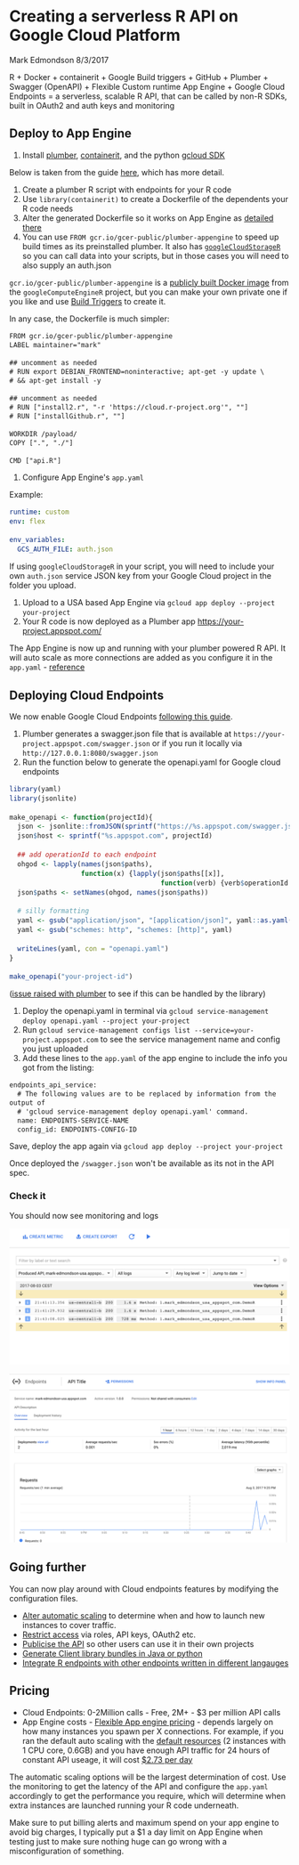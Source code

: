 Creating a serverless R API on Google Cloud Platform
================
Mark Edmondson
8/3/2017

R + Docker + containerit + Google Build triggers + GitHub + Plumber + Swagger (OpenAPI) + Flexible Custom runtime App Engine + Google Cloud Endpoints = a serverless, scalable R API, that can be called by non-R SDKs, built in OAuth2 and auth keys and monitoring

Deploy to App Engine
--------------------

1.  Install [plumber](https://www.rplumber.io/), [containerit](https://github.com/o2r-project/containerit), and the python [gcloud SDK](https://cloud.google.com/sdk/downloads)

Below is taken from the guide [here](demoDockerAppEngine/README.md), which has more detail.

1.  Create a plumber R script with endpoints for your R code
2.  Use `library(containerit)` to create a Dockerfile of the dependents your R code needs
3.  Alter the generated Dockerfile so it works on App Engine as [detailed there](demoDockerAppEngine/README.md)
4.  You can use `FROM gcr.io/gcer-public/plumber-appengine` to speed up build times as its preinstalled plumber. It also has [`googleCloudStorageR`](https://github.com/cloudyr/googleCloudStorageR) so you can call data into your scripts, but in those cases you will need to also supply an auth.json

`gcr.io/gcer-public/plumber-appengine` is a [publicly built Docker image](https://cloudyr.github.io/googleComputeEngineR/articles/docker.html#public-docker-images) from the `googleComputeEngineR` project, but you can make your own private one if you like and use [Build Triggers](https://cloud.google.com/container-builder/docs/how-to/build-triggers) to create it.

In any case, the Dockerfile is much simpler:

    FROM gcr.io/gcer-public/plumber-appengine
    LABEL maintainer="mark"

    ## uncomment as needed
    # RUN export DEBIAN_FRONTEND=noninteractive; apt-get -y update \
    # && apt-get install -y 
     
    ## uncomment as needed
    # RUN ["install2.r", "-r 'https://cloud.r-project.org'", ""]
    # RUN ["installGithub.r", ""]

    WORKDIR /payload/
    COPY [".", "./"]

    CMD ["api.R"]

1.  Configure App Engine's `app.yaml`

Example:

``` yaml
runtime: custom
env: flex

env_variables:
  GCS_AUTH_FILE: auth.json
```

If using `googleCloudStorageR` in your script, you will need to include your own `auth.json` service JSON key from your Google Cloud project in the folder you upload.

1.  Upload to a USA based App Engine via `gcloud app deploy --project your-project`
2.  Your R code is now deployed as a Plumber app <https://your-project.appspot.com/>

The App Engine is now up and running with your plumber powered R API. It will auto scale as more connections are added as you configure it in the `app.yaml` - [reference](https://cloud.google.com/appengine/docs/standard/python/config/appref)

Deploying Cloud Endpoints
-------------------------

We now enable Google Cloud Endpoints [following this guide](https://cloud.google.com/endpoints/docs/get-started-app-engine#deploy_configuration).

1.  Plumber generates a swagger.json file that is available at `https://your-project.appspot.com/swagger.json` or if you run it locally via `http://127.0.0.1:8080/swagger.json`
2.  Run the function below to generate the openapi.yaml for Google cloud endpoints

``` r
library(yaml)
library(jsonlite)

make_openapi <- function(projectId){
  json <- jsonlite::fromJSON(sprintf("https://%s.appspot.com/swagger.json", projectId))
  json$host <- sprintf("%s.appspot.com", projectId)
  
  ## add operationId to each endpoint
  ohgod <- lapply(names(json$paths), 
                  function(x) {lapply(json$paths[[x]], 
                                      function(verb) {verb$operationId <- basename(x);verb})})
  json$paths <- setNames(ohgod, names(json$paths))

  # silly formatting
  yaml <- gsub("application/json", "[application/json]", yaml::as.yaml(json))
  yaml <- gsub("schemes: http", "schemes: [http]", yaml)
  
  writeLines(yaml, con = "openapi.yaml")
}

make_openapi("your-project-id")
```

([issue raised with plumber](https://github.com/trestletech/plumber/issues/154) to see if this can be handled by the library)

1.  Deploy the openapi.yaml in terminal via `gcloud service-management deploy openapi.yaml --project your-project`
2.  Run `gcloud service-management configs list --service=your-project.appspot.com` to see the service management name and config you just uploaded
3.  Add these lines to the `app.yaml` of the app engine to include the info you got from the listing:

<!-- -->

    endpoints_api_service:
      # The following values are to be replaced by information from the output of
      # 'gcloud service-management deploy openapi.yaml' command.
      name: ENDPOINTS-SERVICE-NAME
      config_id: ENDPOINTS-CONFIG-ID

Save, deploy the app again via `gcloud app deploy --project your-project`

Once deployed the `/swagger.json` won't be available as its not in the API spec.

### Check it

You should now see monitoring and logs

![](pics/logs.png)

![](pics/monitoring.png)

Going further
-------------

You can now play around with Cloud endpoints features by modifying the configuration files.

-   [Alter automatic scaling](https://cloud.google.com/appengine/docs/flexible/nodejs/configuring-your-app-with-app-yaml#automatic_scaling) to determine when and how to launch new instances to cover traffic.
-   [Restrict access](https://cloud.google.com/endpoints/docs/api-access-overview) via roles, API keys, OAuth2 etc.
-   [Publicise the API](https://cloud.google.com/endpoints/docs/control-api-callers) so other users can use it in their own projects
-   [Generate Client library bundles in Java or python](https://cloud.google.com/endpoints/docs/frameworks/python/gen_clients)
-   [Integrate R endpoints with other endpoints written in different langauges](https://cloudplatform.googleblog.com/2016/06/creating-a-scalable-API-with-microservices.html)

Pricing
-------

-   Cloud Endpoints: 0-2Million calls - Free, 2M+ - $3 per million API calls
-   App Engine costs - [Flexible App engine pricing](https://cloud.google.com/appengine/pricing#flexible-environment-instances) - depends largely on how many instances you spawn per X connections. For example, if you ran the default auto scaling with the [default resources](https://cloud.google.com/appengine/docs/flexible/nodejs/configuring-your-app-with-app-yaml#resource-settings) (2 instances with 1 CPU core, 0.6GB) and you have enough API traffic for 24 hours of constant API useage, it will cost [$2.73 per day](https://cloud.google.com/products/calculator/#id=44336162-27f9-41b7-94a4-73036357e6d6)

The automatic scaling options will be the largest determination of cost. Use the monitoring to get the latency of the API and configure the `app.yaml` accordingly to get the performance you require, which will determine when extra instances are launched running your R code underneath.

Make sure to put billing alerts and maximum spend on your app engine to avoid big charges, I typically put a $1 a day limit on App Engine when testing just to make sure nothing huge can go wrong with a misconfiguration of something.

